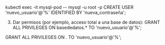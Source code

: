 kubectl exec -it mysql-pod -- mysql -u root -p
CREATE USER 'nuevo_usuario'@'%' IDENTIFIED BY 'nueva_contraseña';

3. Dar permisos (por ejemplo, acceso total a una base de datos):
GRANT ALL PRIVILEGES ON basededatos.* TO 'nuevo_usuario'@'%';

GRANT ALL PRIVILEGES ON *.* TO 'nuevo_usuario'@'%';
